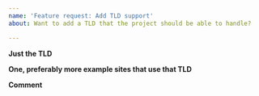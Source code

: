 ```yaml
---
name: 'Feature request: Add TLD support'
about: Want to add a TLD that the project should be able to handle?

---
```


**Just the TLD**


**One, preferably more example sites that use that TLD**


**Comment**
